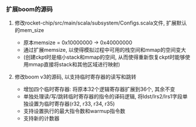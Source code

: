 ### 扩展boom的源码 ####
1. 修改rocket-chip/src/main/scala/subsystem/Configs.scala文件, 扩展默认的mem_size
   - 原本memsize = 0x10000000 -> 0x40000000
   - 通过扩展memsize, 以使得模拟过程中可用的栈空间和mmap的空间变大
   - (创建ckpt时是缩小stack和mmap的空间, 从而使得重新恢复ckpt时能够使用mmap直接将stack和其他区域进行映射)

2. 修改boom v3的源码, 以支持临时寄存器的读写和跳转
   - 增加四个临时寄存器: 将原本32个逻辑寄存器扩展到36个, 其余不变
   - 单独处理读/写/跳转临时寄存器的指令的译码逻辑, 将ldst/lrs2/lrs1字段单独设置为临时寄存器(r32, r33, r34, r35)
   - 支持设置执行的最大指令数和warmup指令数
   - 支持新的计数器
   